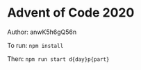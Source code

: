# Advent of Code 2020

Author: anwK5h6gQ56n

To run:
`npm install`

Then:
`npm run start d{day}p{part}`
